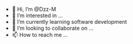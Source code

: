 - 👋 Hi, I’m @Dzz-M
- 👀 I’m interested in ...
- 🌱 I’m currently learning software development
- 💞️ I’m looking to collaborate on ...
- 📫 How to reach me ...

<!---
Dzz-M/Dzz-M is a ✨ special ✨ repository because its `README.md` (this file) appears on your GitHub profile.
You can click the Preview link to take a look at your changes.
--->

